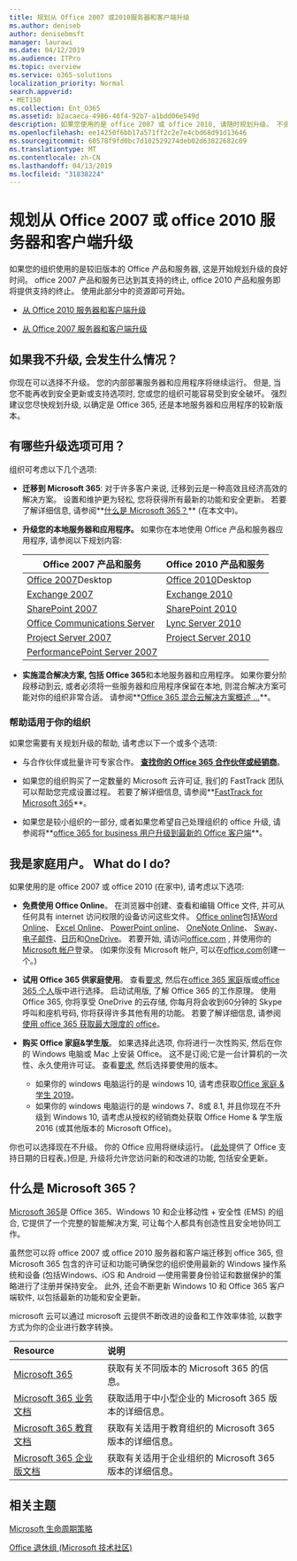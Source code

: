 ```yaml
---
title: 规划从 Office 2007 或2010服务器和客户端升级
ms.author: deniseb
author: denisebmsft
manager: laurawi
ms.date: 04/12/2019
ms.audience: ITPro
ms.topic: overview
ms.service: o365-solutions
localization_priority: Normal
search.appverid:
- MET150
ms.collection: Ent_O365
ms.assetid: b2acaeca-4986-40f4-92b7-a1bdd06e549d
description: 如果您使用的是 office 2007 或 office 2010, 请随时规划升级。 不会堵塞过期的应用程序。 使用这些资源开始使用您的计划。
ms.openlocfilehash: ee14250f6bb17a571ff2c2e7e4cbd68d91d13646
ms.sourcegitcommit: 60578f9fd0bc7d102529274deb02d63822682c09
ms.translationtype: MT
ms.contentlocale: zh-CN
ms.lasthandoff: 04/13/2019
ms.locfileid: "31838224"
---
```

# <a name="plan-your-upgrade-from-office-2007-or-office-2010-servers-and-clients"></a>规划从 Office 2007 或 office 2010 服务器和客户端升级

如果您的组织使用的是较旧版本的 Office 产品和服务器, 这是开始规划升级的良好时间。 office 2007 产品和服务已达到其支持的终止, office 2010 产品和服务即将提供支持的终止。 使用此部分中的资源即可开始。

- [从 Office 2010 服务器和客户端升级](upgrade-from-office-2010-servers-and-products.md)

- [从 Office 2007 服务器和客户端升级](upgrade-from-office-2007-servers-and-products.md)

## <a name="what-happens-if-i-dont-upgrade"></a>如果我不升级, 会发生什么情况？

你现在可以选择不升级。 您的内部部署服务器和应用程序将继续运行。 但是, 当您不能再收到安全更新或支持选项时, 您或您的组织可能容易受到安全破坏。 强烈建议您尽快规划升级, 以确定是 Office 365, 还是本地服务器和应用程序的较新版本。

## <a name="what-upgrade-options-are-available"></a>有哪些升级选项可用？      

组织可考虑以下几个选项:

- **迁移到 Microsoft 365**: 对于许多客户来说, 迁移到云是一种高效且经济高效的解决方案。 设置和维护更为轻松, 您将获得所有最新的功能和安全更新。 若要了解详细信息, 请参阅**[什么是 Microsoft 365？](#what-is-microsoft-365)** (在本文中)。
    
- **升级您的本地服务器和应用程序。** 如果你在本地使用 Office 产品和服务器应用程序, 请参阅以下规划内容:<br/> 

    
    |Office 2007 产品和服务  |Office 2010 产品和服务  |
    |---------|---------|
    |[Office 2007](https://docs.microsoft.com/DeployOffice/office-2007-end-support-roadmap)Desktop | [Office 2010](https://docs.microsoft.com/DeployOffice/office-2010-end-support-roadmap)Desktop |
    |[Exchange 2007](exchange-2007-end-of-support.md) |[Exchange 2010](exchange-2010-end-of-support.md) |
    |[SharePoint 2007](sharepoint-2007-end-of-support.md) |[SharePoint 2010](upgrade-from-sharepoint-2010.md) |
    |[Office Communications Server](https://docs.microsoft.com/skypeforbusiness/plan-your-deployment/upgrade) |[Lync Server 2010](https://docs.microsoft.com/skypeforbusiness/plan-your-deployment/upgrade) |
    |[Project Server 2007](project-server-2007-end-of-support.md) |[Project Server 2010](project-server-2010-end-of-support.md) |
    |[PerformancePoint Server 2007](pps-2007-end-of-support.md) | |
 
- **实施混合解决方案, 包括 Office 365**和本地服务器和应用程序。 如果你要分阶段移动到云, 或者必须将一些服务器和应用程序保留在本地, 则混合解决方案可能对你的组织非常合适。 请参阅**[Office 365 混合云解决方案概述 ...](hybrid-cloud-overview.md)**。 
    
### <a name="help-is-available-for-your-organization"></a>帮助适用于你的组织

如果您需要有关规划升级的帮助, 请考虑以下一个或多个选项:

- 与合作伙伴或批量许可专家合作。 **[查找你的 Office 365 合作伙伴或经销商](https://support.office.com/article/b6c18a9b-2aed-4c84-9d75-af709160258c.aspx)**。 

- 如果您的组织购买了一定数量的 Microsoft 云许可证, 我们的 FastTrack 团队可以帮助您完成设置过程。 若要了解详细信息, 请参阅**[FastTrack for Microsoft 365](https://www.microsoft.com/fasttrack/microsoft-365)**。

- 如果您是较小组织的一部分, 或者如果您希望自己处理组织的 office 升级, 请参阅将**[office 365 for business 用户升级到最新的 Office 客户端](https://docs.microsoft.com/office365/admin/setup/upgrade-users-to-latest-office-client)**。 
  
## <a name="im-a-home-user-what-do-i-do"></a>我是家庭用户。 What do I do?

如果使用的是 office 2007 或 office 2010 (在家中), 请考虑以下选项:

- **免费使用 Office Online**。 在浏览器中创建、查看和编辑 Office 文件, 并可从任何具有 internet 访问权限的设备访问这些文件。 [Office online](https://products.office.com/office-online/documents-spreadsheets-presentations-office-online)包括[Word Online](http://go.microsoft.com/fwlink/p/?linkid=746664)、 [Excel Online](http://go.microsoft.com/fwlink/p/?linkid=746665)、 [PowerPoint online](http://go.microsoft.com/fwlink/p/?linkid=746666)、 [OneNote Online](http://go.microsoft.com/fwlink/p/?linkid=746674)、 [Sway](http://go.microsoft.com/fwlink/p/?linkid=746675)、[电子邮件](http://go.microsoft.com/fwlink/p/?linkid=746676)、[日历](http://go.microsoft.com/fwlink/p/?linkid=746678)和[OneDrive](http://go.microsoft.com/fwlink/p/?linkid=746679)。 若要开始, 请访问[office.com](https://office.com) , 并使用你的[Microsoft 帐户](https://account.microsoft.com/account)登录。 (如果你没有 Microsoft 帐户, 可以在[office.com](https://office.com)创建一个。)

- **试用 Office 365 供家庭使用**。 查看[要求](https://www.microsoft.com/p/office-365-home/cfq7ttc0k5dm?rtc=1&activetab=pivot:techspecstab), 然后在[office 365 家庭](https://www.microsoft.com/p/office-365-home/cfq7ttc0k5dm)版或[office 365 个人](https://www.microsoft.com/p/office-365-personal/cfq7ttc0k5bf)版中进行选择。 启动试用版, 了解 Office 365 的工作原理。 使用 Office 365, 你将享受 OneDrive 的云存储, 你每月将会收到60分钟的 Skype 呼叫和座机号码, 你将获得许多其他有用的功能。 若要了解详细信息, 请参阅[使用 office 365 获取最大限度的 office](https://products.office.com/compare-all-microsoft-office-products?&activetab=tab%3aprimaryr1)。
    
- **购买 Office 家庭&amp;学生版**。 如果选择此选项, 你将进行一次性购买, 然后在你的 Windows 电脑或 Mac 上安装 Office。 这不是订阅;它是一台计算机的一次性、永久使用许可证。 查看[要求](http://office.com/systemrequirements), 然后选择要使用的版本。
    - 如果你的 windows 电脑运行的是 windows 10, 请考虑获取[Office 家庭 & 学生 2019](https://www.microsoft.com/p/office-home-student-2019/cfq7ttc0k7c8)。
    - 如果你的 windows 电脑运行的是 windows 7、8或 8.1, 并且你现在不升级到 Windows 10, 请考虑从授权的经销商处获取 Office Home & 学生版 2016 (或其他版本的 Microsoft Office)。

你也可以选择现在不升级。 你的 Office 应用将继续运行。 ([此处](https://go.microsoft.com/fwlink/p/?linkid=2085724)提供了 Office 支持日期的日程表。)但是, 升级将允许您访问新的和改进的功能, 包括安全更新。 
   
## <a name="what-is-microsoft-365"></a>什么是 Microsoft 365？

[Microsoft 365](https://www.microsoft.com/microsoft-365)是 Office 365、Windows 10 和企业移动性 + 安全性 (EMS) 的组合, 它提供了一个完整的智能解决方案, 可让每个人都具有创造性且安全地协同工作。 
  
虽然您可以将 office 2007 或 office 2010 服务器和客户端迁移到 office 365, 但 Microsoft 365 包含的许可证和功能可确保您的组织使用最新的 Windows 操作系统和设备 (包括Windows、iOS 和 Android —使用需要身份验证和数据保护的策略进行了注册并保持安全。 此外, 还会不断更新 Windows 10 和 Office 365 客户端软件, 以包括最新的功能和安全更新。
  
microsoft 云可以通过 microsoft 云提供不断改进的设备和工作效率体验, 以数字方式为你的企业进行数字转换。
  
|**Resource**|**说明**|
|:-----|:-----|
|[Microsoft 365](https://www.microsoft.com/microsoft-365) <br/> |获取有关不同版本的 Microsoft 365 的信息。  <br/> |
|[Microsoft 365 业务文档](https://docs.microsoft.com/microsoft-365/business/) <br/> |获取适用于中小型企业的 Microsoft 365 版本的详细信息。  <br/> |
|[Microsoft 365 教育文档](https://docs.microsoft.com/microsoft-365/education/) <br/> |获取有关适用于教育组织的 Microsoft 365 版本的详细信息。  <br/> |
|[Microsoft 365 企业版文档](https://docs.microsoft.com/microsoft-365/enterprise/) <br/> |获取有关适用于企业组织的 Microsoft 365 版本的详细信息。  <br/> |

   
## <a name="related-topics"></a>相关主题
  
[Microsoft 生命周期策略](https://go.microsoft.com/fwlink/?linkid=865200)

[Office 退休组 (Microsoft 技术社区)](https://go.microsoft.com/fwlink/?linkid=842065)




